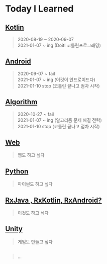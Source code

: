 # Today I Learned

## [Kotlin](https://github.com/rudeore333/TIL/tree/master/Kotlin)
> 2020-08-19 ~ 2020-09-07   
> 2021-01-07 ~ ing (Doit! 코틀린프로그래밍)   

## [Android](https://github.com/rudeore333/TIL/tree/master/Android)
> 2020-09-07 ~ fail   
> 2021-01-07 ~ ing (이것이 안드로이드다)   
> 2021-01-10 stop (코틀린 끝나고 점차 시작)   

## [Algorithm](https://github.com/rudeore333/TIL/tree/master/Algorithm)
> 2020-10-27 ~ fail   
> 2021-01-07 ~ ing (알고리즘 문제 해결 전략)   
> 2021-01-10 stop (코틀린 끝나고 점차 시작)

## [Web]()
> 웹도 하고 싶다

## [Python]()
> 파이썬도 하고 싶다

## [RxJava , RxKotlin, RxAndroid?]()
> 이것도 하고 싶다

## [Unity]()
> 게임도 만들고 싶다

## []()
> ...
